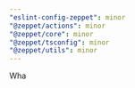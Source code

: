 ```yaml
---
"eslint-config-zeppet": minor
"@zeppet/actions": minor
"@zeppet/core": minor
"@zeppet/tsconfig": minor
"@zeppet/utils": minor
---
```


Wha
